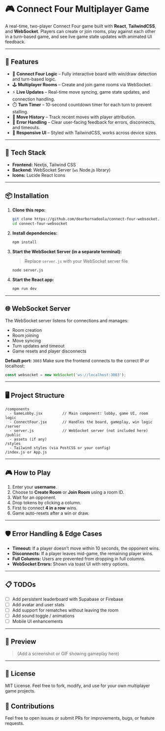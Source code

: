 # 🎮 Connect Four Multiplayer Game

A real-time, two-player Connect Four game built with **React**, **TailwindCSS**, and **WebSocket**. Players can create or join rooms, play against each other in a turn-based game, and see live game state updates with animated UI feedback.

---

## 🚀 Features

* 🧠 **Connect Four Logic** – Fully interactive board with win/draw detection and turn-based logic.
* 🕹️ **Multiplayer Rooms** – Create and join game rooms via WebSocket.
* ⚡ **Live Updates** – Real-time move syncing, game state updates, and connection handling.
* ⏱️ **Turn Timer** – 10-second countdown timer for each turn to prevent stalling.
* 📜 **Move History** – Track recent moves with player attribution.
* 📢 **Error Handling** – Clear user-facing feedback for errors, disconnects, and timeouts.
* 🎨 **Responsive UI** – Styled with TailwindCSS, works across device sizes.

---

## 🧩 Tech Stack

* **Frontend:** Nextjs, Tailwind CSS
* **Backend:** WebSocket Server (`ws` Node.js library)
* **Icons:** Lucide React Icons

---

## 📦 Installation

1. **Clone this repo:**

   ```bash
   git clone https://github.com/dearbornadeolu/connect-four-websocket.git
   cd connect-four-websocket
   ```

2. **Install dependencies:**

   ```bash
   npm install
   ```

3. **Start the WebSocket Server (in a separate terminal):**

   > Replace `server.js` with your WebSocket server file

   ```bash
   node server.js
   ```

4. **Start the React app:**

   ```bash
   npm run dev
   ```

---

## 🌐 WebSocket Server

The WebSocket server listens for connections and manages:

* Room creation
* Room joining
* Move syncing
* Turn updates and timeout
* Game resets and player disconnects

**Default port:** `3003`
Make sure the frontend connects to the correct IP or localhost:

```js
const websocket = new WebSocket('ws://localhost:3003');
```

---

## 🖥️ Project Structure

```
/components
  - GameLobby.jsx         // Main component: lobby, game UI, room logic
  - ConnectFour.jsx       // Handles the board, gameplay, win logic
/server
  - server.js             // WebSocket server (not included here)
/public
  - assets (if any)
/styles
  - Tailwind styles (via PostCSS or your config)
/index.js or App.js
```

---

## 🎮 How to Play

1. Enter your **username**.
2. Choose to **Create Room** or **Join Room** using a room ID.
3. Wait for an opponent.
4. Drop tokens by clicking a column.
5. First to connect **4 in a row** wins.
6. Game auto-resets after a win or draw.

---

## 🛡️ Error Handling & Edge Cases

* **Timeout:** If a player doesn’t move within 10 seconds, the opponent wins.
* **Disconnects:** If a player leaves mid-game, the remaining player wins.
* **Full Columns:** Users are prevented from dropping in full columns.
* **WebSocket Errors:** Shown via toast UI with retry options.

---

## 📋 TODOs

* [ ] Add persistent leaderboard with Supabase or Firebase
* [ ] Add avatar and user stats
* [ ] Add support for rematches without leaving the room
* [ ] Add sound toggle / animations
* [ ] Mobile UI enhancements

---

## 📸 Preview

> (Add a screenshot or GIF showing gameplay here)

---

## 📄 License

MIT License. Feel free to fork, modify, and use for your own multiplayer game projects.



## 🤝 Contributions

Feel free to open issues or submit PRs for improvements, bugs, or feature requests.


